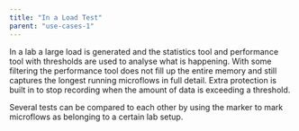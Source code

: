 ```yaml
---
title: "In a Load Test"
parent: "use-cases-1"
---
```

In a lab a large load is generated and the statistics tool and performance tool with thresholds are used to analyse what is happening. With some filtering  the performance tool does not fill up the entire memory and still captures the longest running microflows in full detail. Extra protection is built in to stop recording when the amount of data is exceeding a threshold.

Several tests can be compared to each other by using the marker to mark microflows as belonging to a certain lab setup.
